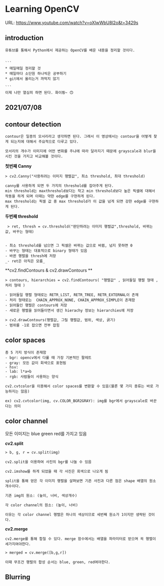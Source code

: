 # Learning OpenCV

URL: https://www.youtube.com/watch?v=oXlwWbU8l2o&t=3429s

## introduction

    유튜브를 통해서 Python에서 제공하는 OpenCV를 배운 내용을 정리할 것이다.


    ```
    * 매일매일 정리할 것
    * 매일마다 소단원 하나씩은 공부하기
    * git에서 올리는거 까먹지 않기

    ```
    이제 나만 열심히 하면 된다. 화이릥~ 🙃

## 2021/07/08

## **contour detection**

    contour은 일종의 모서리라고 생각하면 된다. 그래서 이 영상에서는 contour을 어떻게 찾게 되는지에 대해서 주요적으로 다루고 있다.

    모서리의 개수가 이미지에 어떤 변화를 주냐에 따라 달라지기 때문에 grayscale과 blur을 시킨 것을 가지고 비교해볼 것이다.

**첫번째 Canny**

    > cv2.Canny("사용하려는 이미지 행렬값", 최소 threshold, 최대 threshold)

    canny를 사용하게 되면 두 가지의 threshold를 잡아주게 된다. 
    min threshold는 maxthreshold보다는 작고 min threshold보다 높은 픽셀에 대해서 작동을 하게 되며 이때는 약한 edge를 구현하게 된다. 
    max threshold는 픽셀 값 중 max threshold가 이 값을 넘게 되면 강한 edge를 구현하게 된다.

**두번째 threshold**

     > ret, thresh = cv.threshold("판단하려는 이미지 행렬값",threshold, 바뀌는 값, 바꾸는 형태)


    - 최소 threshold를 넘으면 그 픽셀은 바뀌는 값으로 바뀜, 넘지 못하면 0
    - 바꾸는 형태는 대표적으로 binary 형태가 있음
    - 바뀐 행렬을 thresh에 저장
    _- ret은 아직은 모름_


**cv2.findContours & cv2.drawContours **

    > contours, hierarchies = cv2.findContours( "행렬값" , 읽어들일 행렬 형태 , 처리 형태 )

    - 읽어들일 행렬 형태로는 RETR_LIST, RETR_TREE, RETR_EXTERNAL이 존재
    - 처리 형태로는  CHAIN_APPROX_NONE, CHAIN_APPROX_SIMPLE이 존재함
    - 읽어들인 행렬은 contours에 저장
    - 새로운 행렬을 읽어들이면서 생긴 hierachy 정보는 hierarchies에 저장

    > cv2.drawContours(행렬값, 그릴 행렬값, 범위, 색상, 굵기)
    - 범위를 -1로 잡으면 전부 잡힘




## color spaces

    총 5 가지 방식이 존재함
    - bgr: opencv에서 다룰 때 가장 기본적인 팔레트
    - gray: 모든 값이 회색으로 표현됨
    - hsv: 
    - lab: l*a+b
    - rgb: 사람들이 사용하는 양식

    cv2.cvtcolor을 이용해서 color spaces를 변환할 수 있음(물론 몇 가지 종류는 바로 가능하지는 않음)

    ex) cv2.cvtcolor(img, cv.COLOR_BGR2GRAY): img를 bgr에서 grayscale로 바꾼다는 의미

## color channel

모든 이미지는 blue green red를 가지고 있음

**cv2.split**

    > b, g, r = cv.split(img)

    cv2.split을 이용하여 사진의 bgr를 나눌 수 있음

    cv2.imshow를 하게 되었을 때 각 사진은 회색으로 나오게 됨

    split을 통해 얻은 각 이미지 행렬을 살펴보면 기존 사진과 다른 점은 shape 배열의 원소 개수이다.

    기존 img의 원소: (높이, 너비, 색상개수)

    각 color channel의 원소: (높이, 너비)

    이유는 각 color channel 행렬은 하나의 색상이므로 세번째 원소가 1이지만 생략된 것이다.

**cv2.merge**

    cv2.merge를 통해 합칠 수 있다. merge 함수에서는 배열을 파라미터로 받으며 꼭 행렬이 세가지여야한다.

    > merged = cv.merge([b,g,r])

    이때 무조건 행렬의 합성 순서는 blue, green, red여야한다.



## Blurring

